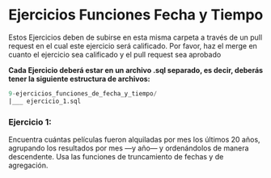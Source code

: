 # Ejercicios Funciones Fecha y Tiempo


Estos Ejercicios deben de subirse en esta misma carpeta a través de un pull request en el cual este ejercicio será calificado. Por favor, haz el merge en cuanto el ejercicio sea calificado y el pull request sea aprobado 

**Cada Ejercicio deberá estar en un archivo .sql separado, es decir, deberás tener la siguiente estructura de archivos:**

```sql
9-ejercicios_funciones_de_fecha_y_tiempo/
|___ ejercicio_1.sql

```

### Ejercicio 1: 

Encuentra cuántas películas fueron alquiladas por mes los últimos 20 años, agrupando los resultados por mes —y año— y ordenándolos de manera descendente. Usa las funciones de truncamiento de fechas y de agregación.